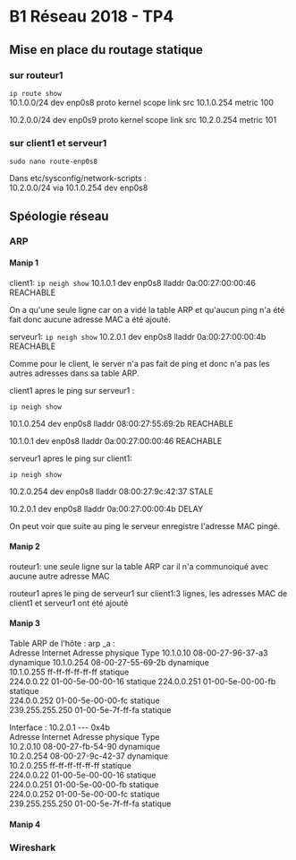# B1 Réseau 2018 - TP4

## Mise en place du routage statique

### sur routeur1

`ip route show`  
10.1.0.0/24 dev enp0s8 proto kernel scope link src 10.1.0.254 metric 100 

10.2.0.0/24 dev enp0s9 proto kernel scope link src 10.2.0.254 metric 101

### sur client1 et serveur1

`sudo nano route-enp0s8`

Dans etc/sysconfig/network-scripts :  
10.2.0.0/24 via 10.1.0.254 dev enp0s8
 
## Spéologie réseau
 
### ARP
 
#### Manip 1
 
client1: 
`ip neigh show`
10.1.0.1 dev enp0s8 lladdr 0a:00:27:00:00:46 REACHABLE 
 
On a qu'une seule ligne car on a vidé la table ARP et qu'aucun ping n'a été fait donc aucune adresse MAC a été ajouté.

serveur1: 
`ip neigh show`
10.2.0.1 dev enp0s8 lladdr 0a:00:27:00:00:4b REACHABLE
 
Comme pour le client, le server n'a pas fait de ping et donc n'a pas les autres adresses dans sa table ARP.

client1 apres le ping sur serveur1 : 
 
`ip neigh show`

10.1.0.254 dev enp0s8 lladdr 08:00:27:55:69:2b REACHABLE

10.1.0.1 dev enp0s8 lladdr 0a:00:27:00:00:46 REACHABLE

serveur1 apres le ping sur client1:
 
`ip neigh show` 

10.2.0.254 dev enp0s8 lladdr 08:00:27:9c:42:37 STALE

10.2.0.1 dev enp0s8 lladdr 0a:00:27:00:00:4b DELAY

On peut voir que suite au ping le serveur enregistre l'adresse MAC pingé. 

#### Manip 2

routeur1: une seule ligne sur la table ARP car il n'a communoiqué avec aucune autre adresse MAC

routeur1 apres le ping de serveur1 sur client1:3 lignes, les adresses MAC de client1 et serveur1 ont été ajouté

#### Manip 3

Table ARP de l'hôte : arp _a :  
Adresse Internet      Adresse physique      Type 
 10.1.0.10             08-00-27-96-37-a3     dynamique 
 10.1.0.254            08-00-27-55-69-2b     dynamique   
 10.1.0.255            ff-ff-ff-ff-ff-ff     statique  
 224.0.0.22            01-00-5e-00-00-16     statique
 224.0.0.251           01-00-5e-00-00-fb     statique  
 224.0.0.252           01-00-5e-00-00-fc     statique  
 239.255.255.250       01-00-5e-7f-ff-fa     statique
 
Interface : 10.2.0.1 --- 0x4b  
  Adresse Internet      Adresse physique      Type  
  10.2.0.10             08-00-27-fb-54-90     dynamique   
  10.2.0.254            08-00-27-9c-42-37     dynamique   
  10.2.0.255            ff-ff-ff-ff-ff-ff     statique   
  224.0.0.22            01-00-5e-00-00-16     statique   
  224.0.0.251           01-00-5e-00-00-fb     statique   
  224.0.0.252           01-00-5e-00-00-fc     statique   
  239.255.255.250       01-00-5e-7f-ff-fa     statique   
  
#### Manip 4

### Wireshark


